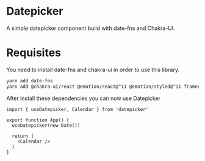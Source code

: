 # Datepicker

A simple datepicker component build with date-fns and Chakra-UI.

# Requisites

You need to install date-fns and chakra-ui in order to use this library.

```bash
yarn add date-fns
yarn add @chakra-ui/react @emotion/react@^11 @emotion/styled@^11 framer-motion@^4
```

After install these dependencies you can now use Datepicker

```tsx
import { useDatepicker, Calendar } from 'datepicker'

export function App() {
  useDatepicker(new Date())

  return (
    <Calendar />
  )
}
```
